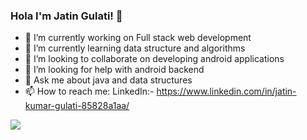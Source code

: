### Hola I'm Jatin Gulati! 👋

- 🔭 I’m currently working on Full stack web development
- 🌱 I’m currently learning data structure and algorithms
- 👯 I’m looking to collaborate on developing android applications
- 🤔 I’m looking for help with android backend
- 💬 Ask me about java and data structures
- 📫 How to reach me: LinkedIn:- https://www.linkedin.com/in/jatin-kumar-gulati-85828a1aa/

<img src="[https://github-readme-stats.vercel.app/api?username=JatinGulati777&&showicons=true&title_color=ffffff&icon_color=bb2acf&text_color=daf7dc&bg_color=151515](https://github-readme-stats.vercel.app/api?username=JatinGulati777&&show_icons=true&title_color=ffffff&icon_color=bb2acf&text_color=daf7dc&bg_color=151515)">
